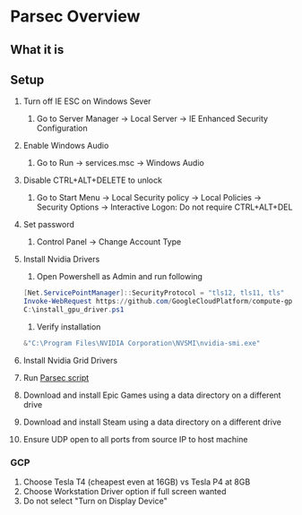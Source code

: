 # Parsec Overview

## What it is

## Setup

1. Turn off IE ESC on Windows Sever
   1. Go to Server Manager -> Local Server -> IE Enhanced Security Configuration
1. Enable Windows Audio
   1. Go to Run -> services.msc -> Windows Audio
1. Disable CTRL+ALT+DELETE to unlock
   1. Go to Start Menu -> Local Security policy -> Local Policies -> Security Options -> Interactive Logon: Do not require CTRL+ALT+DEL
1. Set password
   1. Control Panel -> Change Account Type
1. Install Nvidia Drivers

   1. Open Powershell as Admin and run following

   ```powershell
   [Net.ServicePointManager]::SecurityProtocol = "tls12, tls11, tls"
   Invoke-WebRequest https://github.com/GoogleCloudPlatform/compute-gpu-installation/raw/main/windows/install_gpu_driver.ps1 -OutFile C:\install_gpu_driver.ps1
   C:\install_gpu_driver.ps1
   ```

   1. Verify installation

   ```powershell
   &"C:\Program Files\NVIDIA Corporation\NVSMI\nvidia-smi.exe"
   ```

1. Install Nvidia Grid Drivers
1. Run [Parsec script](https://github.com/parsec-cloud/Parsec-Cloud-Preparation-Tool)
1. Download and install Epic Games using a data directory on a different drive
1. Download and install Steam using a data directory on a different drive
1. Ensure UDP open to all ports from source IP to host machine

### GCP

1. Choose Tesla T4 (cheapest even at 16GB) vs Tesla P4 at 8GB
1. Choose Workstation Driver option if full screen wanted
1. Do not select "Turn on Display Device"

```

```
